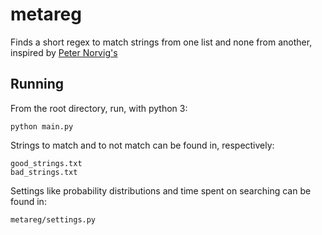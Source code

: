metareg
=======

Finds a short regex to match strings from one list and none from another, inspired by [Peter Norvig's](http://nbviewer.ipython.org/url/norvig.com/ipython/xkcd1313.ipynb)

Running
-------

From the root directory, run, with python 3:

    python main.py

Strings to match and to not match can be found in, respectively:

    good_strings.txt
    bad_strings.txt

Settings like probability distributions and time spent on searching can be found in:

    metareg/settings.py
